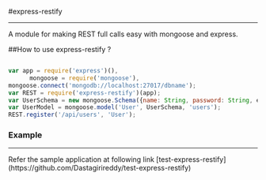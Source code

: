 #express-restify 
<hr>
A module for making REST full calls easy with mongoose and express.

##How to use express-restify ?

```js

var app = require('express')(),
      mongoose = require('mongoose'),
mongoose.connect('mongodb://localhost:27017/dbname');
var REST = require('express-restify')(app);
var UserSchema = new mongoose.Schema({name: String, password: String, etc,..});
var UserModel = mongoose.model('User', UserSchema, 'users');
REST.register('/api/users', 'User');
```
### Example
<hr>
Refer the sample application at following link [test-express-restify](https://github.com/Dastagirireddy/test-express-restify)
